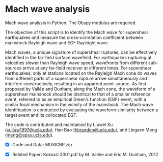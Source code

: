 # Mach wave analysis
Mach wave analysis in Python. The Obspy modulus are required. 

The objective of this script is to identify the Mach wave for supershear earthquakes and measure the cross-correlation coefficient between mainshock Rayleigh wave and EGF Rayleight wave. 

Mach waves, a unique signature of supershear ruptures, can be effectively identified in the far-field surface wavefield. For earthquakes rupturing at velocities slower than Rayleigh wave speed, wavefronts from different sub-sources arrive at any far-field receiver at different times. For supershear earthquakes, only at stations located on the Rayleigh Mach cone do waves from different parts of a supershear rupture arrive simultaneously and interfere constructively, resulting in an apparent point-source. As first proposed by Vallée and Dunham, along the Mach cone, the waveform of a supershear mainshock should be identical to that of a smaller reference event, referred to as an empirical Green’s function (EGF) event, with a similar focal mechanism in the vicinity of the mainshock. The Mach wave identification is conducted by evaluating the waveform similarity between a target event and its collocated EGF.

The code is contributed and maintained by Liuwei Xu (xuliuw1997@ucla.edu), Han Bao (hbrandon@ucla.edu), and Lingsen Meng (meng@epss.ucla.edu). 

- [x] Code and Data: MUSICBP.zip

- [x] Related Paper: Kokoxili 2001.pdf by M. Vallée and Eric M. Dunham, 2012
